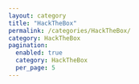 ```yaml
---
layout: category
title: "HackTheBox"
permalink: /categories/HackTheBox/
category: HackTheBox
pagination:
  enabled: true
  category: HackTheBox
  per_page: 5
---
```

